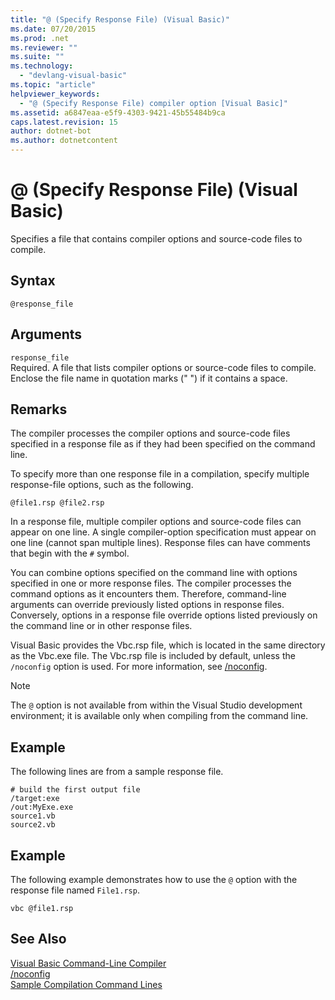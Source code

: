 ```yaml
---
title: "@ (Specify Response File) (Visual Basic)"
ms.date: 07/20/2015
ms.prod: .net
ms.reviewer: ""
ms.suite: ""
ms.technology: 
  - "devlang-visual-basic"
ms.topic: "article"
helpviewer_keywords: 
  - "@ (Specify Response File) compiler option [Visual Basic]"
ms.assetid: a6847eaa-e5f9-4303-9421-45b55484b9ca
caps.latest.revision: 15
author: dotnet-bot
ms.author: dotnetcontent
---
```

# @ (Specify Response File) (Visual Basic)
Specifies a file that contains compiler options and source-code files to compile.  
  
## Syntax  
  
```  
@response_file  
```  
  
## Arguments  
 `response_file`  
 Required. A file that lists compiler options or source-code files to compile. Enclose the file name in quotation marks (" ") if it contains a space.  
  
## Remarks  
 The compiler processes the compiler options and source-code files specified in a response file as if they had been specified on the command line.  
  
 To specify more than one response file in a compilation, specify multiple response-file options, such as the following.  
  
```  
@file1.rsp @file2.rsp  
```  
  
 In a response file, multiple compiler options and source-code files can appear on one line. A single compiler-option specification must appear on one line (cannot span multiple lines). Response files can have comments that begin with the `#` symbol.  
  
 You can combine options specified on the command line with options specified in one or more response files. The compiler processes the command options as it encounters them. Therefore, command-line arguments can override previously listed options in response files. Conversely, options in a response file override options listed previously on the command line or in other response files.  
  
 Visual Basic provides the Vbc.rsp file, which is located in the same directory as the Vbc.exe file. The Vbc.rsp file is included by default, unless the `/noconfig` option is used. For more information, see [/noconfig](../../../visual-basic/reference/command-line-compiler/noconfig.md).  
  
> [!NOTE]
>  The `@` option is not available from within the Visual Studio development environment; it is available only when compiling from the command line.  
  
## Example  
 The following lines are from a sample response file.  
  
```  
# build the first output file  
/target:exe   
/out:MyExe.exe  
source1.vb   
source2.vb  
```  
  
## Example  
 The following example demonstrates how to use the `@` option with the response file named `File1.rsp`.  
  
```  
vbc @file1.rsp  
```  
  
## See Also  
 [Visual Basic Command-Line Compiler](../../../visual-basic/reference/command-line-compiler/index.md)  
 [/noconfig](../../../visual-basic/reference/command-line-compiler/noconfig.md)  
 [Sample Compilation Command Lines](../../../visual-basic/reference/command-line-compiler/sample-compilation-command-lines.md)
